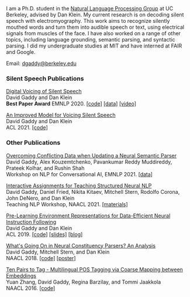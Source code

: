 I am a Ph.D. student in the [Natural Language Processing Group](http://nlp.cs.berkeley.edu) at UC Berkeley, advised by Dan Klein.
My current research is on decoding silent speech with electromyography.  This work aims to recognize silently mouthed words and turn them into audible speech or text, using electrical signals from muscles of the face.
I have also worked on a range of other topics, including language grounding, semantic parsing, and syntactic parsing.
I did my undergraduate studies at MIT and have interned at FAIR and Google.

Email: dgaddy@berkeley.edu

### Silent Speech Publications

[Digital Voicing of Silent Speech](https://arxiv.org/abs/2010.02960)  
David Gaddy and Dan Klein  
**Best Paper Award** EMNLP 2020. [\[code\]](https://github.com/dgaddy/silent_speech) [\[data\]](https://doi.org/10.5281/zenodo.4064408) [\[video\]](https://slideslive.com/38939073/digital-voicing-of-silent-speech)


[An Improved Model for Voicing Silent Speech](https://arxiv.org/abs/2106.01933)  
David Gaddy and Dan Klein  
ACL 2021. [\[code\]](https://github.com/dgaddy/silent_speech)


### Other Publications

[Overcoming Conflicting Data when Updating a Neural Semantic Parser](https://arxiv.org/abs/2010.12675)  
David Gaddy, Alex Kouzemtchenko, Pavankumar Reddy Muddireddy, Prateek Kolhar, and Rushin Shah  
Workshop on NLP for Conversational AI, EMNLP 2021. [\[data\]](https://github.com/google/overcoming-conflicting-data)


[Interactive Assignments for Teaching Structured Neural NLP](http://nlp.cs.berkeley.edu/pubs/Gaddy-Fried-Kitaev-Stern-Corona-DeNero-Klein_2021_TeachingNLP_paper.pdf)  
David Gaddy, Daniel Fried, Nikita Kitaev, Mitchell Stern, Rodolfo Corona, John DeNero, and Dan Klein  
Teaching NLP Workshop, NAACL 2021. [\[materials\]](https://sites.google.com/view/nlp-assignments)


[Pre-Learning Environment Representations for Data-Efficient Neural Instruction Following](http://arxiv.org/abs/1907.09671)  
David Gaddy and Dan Klein  
ACL 2019. [\[code\]](https://github.com/dgaddy/environment-learning) [\[slides\]](publications/ACL2019slides.pdf) [\[blog\]](https://bair.berkeley.edu/blog/2019/10/28/look-then-listen/)


[What's Going On in Neural Constituency Parsers? An Analysis](https://arxiv.org/abs/1804.07853)  
David Gaddy, Mitchell Stern, and Dan Klein  
NAACL 2018. [\[code\]](https://github.com/dgaddy/parser-analysis) [\[poster\]](publications/NAACL2018poster.pdf)


[Ten Pairs to Tag - Multilingual POS Tagging via Coarse Mapping between Embeddings](https://people.csail.mit.edu/tommi/papers/Zhangetal_naacl16.pdf)  
Yuan Zhang, David Gaddy, Regina Barzilay, and Tommi Jaakkola  
NAACL 2016. [\[code\]](https://github.com/yuanzh/transfer_pos)
